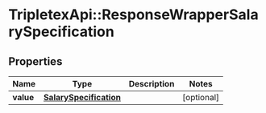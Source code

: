 # TripletexApi::ResponseWrapperSalarySpecification

## Properties
Name | Type | Description | Notes
------------ | ------------- | ------------- | -------------
**value** | [**SalarySpecification**](SalarySpecification.md) |  | [optional] 


